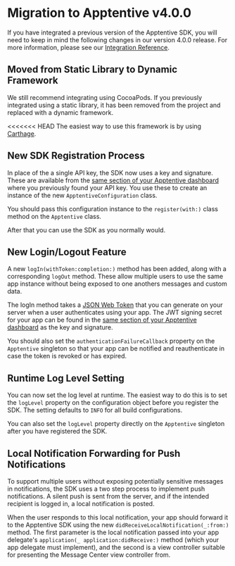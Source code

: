 # Migration to Apptentive v4.0.0

If you have integrated a previous version of the Apptentive SDK, you will need to keep in mind the following changes in our version 4.0.0 release. For more information, please see our [Integration Reference](https://learn.apptentive.com/knowledge-base/ios-integration-reference/).

## Moved from Static Library to Dynamic Framework

We still recommend integrating using CocoaPods. If you previously integrated using a static library, it has been removed from the project and replaced with a dynamic framework.

<<<<<<< HEAD
The easiest way to use this framework is by using [Carthage](https://github.com/Carthage/Carthage). 

## New SDK Registration Process

In place of the a single API key, the SDK now uses a key and signature. These are available from the [same section of your Apptentive dashboard](https://be.apptentive.com/apps/current/settings/api) where you previously found your API key. You use these to create an instance of the new `ApptentiveConfiguration` class. 

You should pass this configuration instance to the `register(with:)` class method on the `Apptentive` class. 

After that you can use the SDK as you normally would. 

## New Login/Logout Feature

A new `logIn(withToken:completion:)` method has been added, along with a corresponding `logOut` method. These allow multiple users to use the same app instance without being exposed to one anothers messages and custom data. 

The logIn method takes a [JSON Web Token](https://jwt.io) that you can generate on your server when a user authenticates using your app. The JWT signing secret for your app can be found in the [same section of your Apptentive dashboard](https://be.apptentive.com/apps/current/settings/api) as the key and signature. 

You should also set the `authenticationFailureCallback` property on the `Apptentive` singleton so that your app can be notified and reauthenticate in case the token is revoked or has expired. 

## Runtime Log Level Setting

You can now set the log level at runtime. The easiest way to do this is to set the `logLevel` property on the configuration object before you register the SDK. The setting defaults to `INFO` for all build configurations. 

You can also set the `logLevel` property directly on the `Apptentive` singleton after you have registered the SDK. 

## Local Notification Forwarding for Push Notifications

To support multiple users without exposing potentially sensitive messages in notifications, the SDK uses a two step process to implement push notifications. A silent push is sent from the server, and if the intended recipient is logged in, a local notification is posted. 

When the user responds to this local notification, your app should forward it to the Apptentive SDK using the new `didReceiveLocalNotification(_:from:)` method. The first parameter is the local notification passed into your app delegate's `application(_ application:didReceive:)` method (which your app delegate must implement), and the second is a view controller suitable for presenting the Message Center view controller from. 